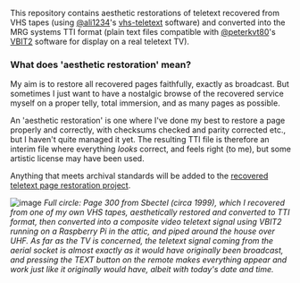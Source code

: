 This repository contains aesthetic restorations of teletext recovered from VHS tapes (using [@ali1234](https://github.com/ali1234)'s [vhs-teletext](https://github.com/ali1234/vhs-teletext) software) and converted into the MRG systems TTI format (plain text files compatible with [@peterkvt80](https://github.com/peterkvt80)'s [VBIT2](https://github.com/peterkvt80/vbit2) software for display on a real teletext TV).

### What does 'aesthetic restoration' mean?

My aim is to restore all recovered pages faithfully, exactly as broadcast. But sometimes I just want to have a nostalgic browse of the recovered service myself on a proper telly, total immersion, and as many pages as possible.

An 'aesthetic restoration' is one where I've done my best to restore a page properly and correctly, with checksums checked and parity corrected etc., but I haven't quite managed it yet. The resulting TTI file is therefore an interim file where everything *looks* correct, and feels right (to me), but some artistic license may have been used.

Anything that meets archival standards will be added to the [recovered teletext page restoration project](https://github.com/teletext-restoration/teletext-restoration).

![image](https://github.com/user-attachments/assets/e1476e76-afb9-4120-a932-8ac5faedb128 "Sanyo CRT TV showing an old teletext page from Sbectel, S4C's teletext service.")
*Full circle: Page 300 from Sbectel (circa 1999), which I recovered from one of my own VHS tapes, aesthetically restored and converted to TTI format, then converted into a composite video teletext signal using VBIT2 running on a Raspberry Pi in the attic, and piped around the house over UHF. As far as the TV is concerned, the teletext signal coming from the aerial socket is almost exactly as it would have originally been broadcast, and pressing the TEXT button on the remote makes everything appear and work just like it originally would have, albeit with today's date and time.* 
